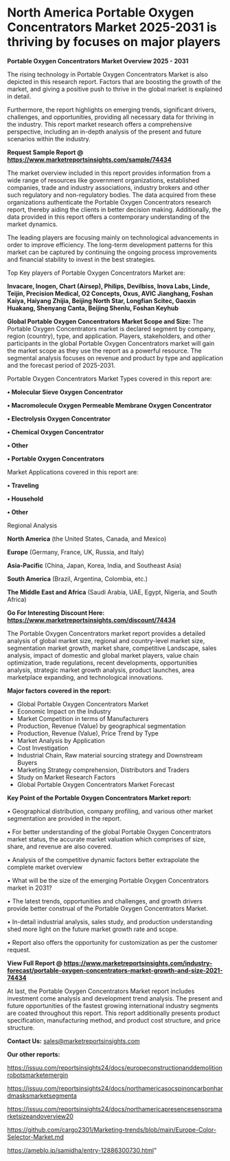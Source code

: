 # North America Portable Oxygen Concentrators Market 2025-2031 is thriving by focuses on major players

<Strong> Portable Oxygen Concentrators Market Overview 2025 - 2031</strong>

The rising technology in Portable Oxygen Concentrators Market is also depicted in this research report. Factors that are boosting the growth of the market, and giving a positive push to thrive in the global market is explained in detail.

Furthermore, the report highlights on emerging trends, significant drivers, challenges, and opportunities, providing all necessary data for thriving in the industry. This report market research offers a comprehensive perspective, including an in-depth analysis of the present and future scenarios within the industry.

<strong>Request Sample Report @ <a href=https://www.marketreportsinsights.com/sample/74434>https://www.marketreportsinsights.com/sample/74434</a></strong>

The market overview included in this report provides information from a wide range of resources like government organizations, established companies, trade and industry associations, industry brokers and other such regulatory and non-regulatory bodies. The data acquired from these organizations authenticate the Portable Oxygen Concentrators research report, thereby aiding the clients in better decision making. Additionally, the data provided in this report offers a contemporary understanding of the market dynamics.

The leading players are focusing mainly on technological advancements in order to improve efficiency. The long-term development patterns for this market can be captured by continuing the ongoing process improvements and financial stability to invest in the best strategies.

Top Key players of Portable Oxygen Concentrators Market are:

<strong>Invacare, Inogen, Chart (Airsep), Philips, Devilbiss, Inova Labs, Linde, Teijin, Precision Medical, O2 Concepts, Oxus, AVIC Jianghang, Foshan Kaiya, Haiyang Zhijia, Beijing North Star, Longfian Scitec, Gaoxin Huakang, Shenyang Canta, Beijing Shenlu, Foshan Keyhub</strong>

<strong><b>Global Portable Oxygen Concentrators Market Scope and Size:</b></strong>
The Portable Oxygen Concentrators market is declared segment by company, region (country), type, and application. Players, stakeholders, and other participants in the global Portable Oxygen Concentrators market will gain the market scope as they use the report as a powerful resource. The segmental analysis focuses on revenue and product by type and application and the forecast period of 2025-2031.

Portable Oxygen Concentrators Market Types covered in this report are:

<strong>• Molecular Sieve Oxygen Concentrator

• Macromolecule Oxygen Permeable Membrane Oxygen Concentrator

• Electrolysis Oxygen Concentrator

• Chemical Oxygen Concentrator

• Other

• Portable Oxygen Concentrators</strong>

Market Applications covered in this report are:

<strong>• Traveling

• Household

• Other</strong> 

Regional Analysis

<strong>North America</strong> (the United States, Canada, and Mexico)

<strong>Europe</strong> (Germany, France, UK, Russia, and Italy)

<strong>Asia-Pacific</strong> (China, Japan, Korea, India, and Southeast Asia)

<strong>South America</strong> (Brazil, Argentina, Colombia, etc.)

<strong>The Middle East and Africa</strong> (Saudi Arabia, UAE, Egypt, Nigeria, and South Africa)

<strong>Go For Interesting Discount Here: <a href=https://www.marketreportsinsights.com/discount/74434>https://www.marketreportsinsights.com/discount/74434</a></strong>

The Portable Oxygen Concentrators market report provides a detailed analysis of global market size, regional and country-level market size, segmentation market growth, market share, competitive Landscape, sales analysis, impact of domestic and global market players, value chain optimization, trade regulations, recent developments, opportunities analysis, strategic market growth analysis, product launches, area marketplace expanding, and technological innovations.

<strong><b>Major factors covered in the report:</b></strong>
<ul>
  <li>Global Portable Oxygen Concentrators Market </li>
  <li>Economic Impact on the Industry</li>
  <li>Market Competition in terms of Manufacturers</li>
  <li>Production, Revenue (Value) by geographical segmentation</li>
  <li>Production, Revenue (Value), Price Trend by Type</li>
  <li>Market Analysis by Application</li>
  <li>Cost Investigation</li>
  <li>Industrial Chain, Raw material sourcing strategy and Downstream Buyers</li>
  <li>Marketing Strategy comprehension, Distributors and Traders</li>
  <li>Study on Market Research Factors</li>
  <li>Global Portable Oxygen Concentrators Market Forecast</li>
</ul>

<strong><b>Key Point of the Portable Oxygen Concentrators Market report:</b></strong>

• Geographical distribution, company profiling, and various other market segmentation are provided in the report.

• For better understanding of the global Portable Oxygen Concentrators market status, the accurate market valuation which comprises of size, share, and revenue are also covered.

• Analysis of the competitive dynamic factors better extrapolate the complete market overview

• What will be the size of the emerging Portable Oxygen Concentrators market in 2031?

• The latest trends, opportunities and challenges, and growth drivers provide better construal of the Portable Oxygen Concentrators Market.

• In-detail industrial analysis, sales study, and production understanding shed more light on the future market growth rate and scope.

• Report also offers the opportunity for customization as per the customer request.

<strong><b>View Full Report @ <a href=https://www.marketreportsinsights.com/industry-forecast/portable-oxygen-concentrators-market-growth-and-size-2021-74434>https://www.marketreportsinsights.com/industry-forecast/portable-oxygen-concentrators-market-growth-and-size-2021-74434</a></b></strong>


At last, the Portable Oxygen Concentrators Market report includes investment come analysis and development trend analysis. The present and future opportunities of the fastest growing international industry segments are coated throughout this report. This report additionally presents product specification, manufacturing method, and product cost structure, and price structure.

<strong>Contact Us:</strong>
sales@marketreportsinsights.com

<strong>Our other reports:</strong>

<a href=https://issuu.com/reportsinsights24/docs/europeconstructionanddemolitionrobotsmarketemergin>https://issuu.com/reportsinsights24/docs/europeconstructionanddemolitionrobotsmarketemergin</a>

<a href=https://issuu.com/reportsinsights24/docs/northamericasocspinoncarbonhardmasksmarketsegmenta>https://issuu.com/reportsinsights24/docs/northamericasocspinoncarbonhardmasksmarketsegmenta</a>

<a href=https://issuu.com/reportsinsights24/docs/northamericapresencesensorsmarketsizeandoverview20>https://issuu.com/reportsinsights24/docs/northamericapresencesensorsmarketsizeandoverview20</a>

<a href=https://github.com/cargo2301/Marketing-trends/blob/main/Europe-Color-Selector-Market.md>https://github.com/cargo2301/Marketing-trends/blob/main/Europe-Color-Selector-Market.md</a>

<a href=https://ameblo.jp/samidha/entry-12886300730.html>https://ameblo.jp/samidha/entry-12886300730.html</a>"
